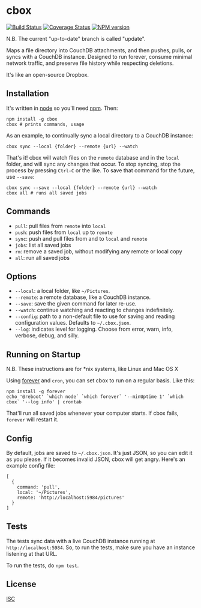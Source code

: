 # cbox

[![Build Status](https://secure.travis-ci.org/garbados/cbox.png?branch=update)](http://travis-ci.org/garbados/cbox)
[![Coverage Status](https://coveralls.io/repos/github/garbados/cbox/badge.svg?branch=update)](https://coveralls.io/r/garbados/cbox)
[![NPM version](https://badge.fury.io/js/cbox.png)](http://badge.fury.io/js/cbox)

N.B. The current "up-to-date" branch is called "update".

Maps a file directory into CouchDB attachments, and then pushes, pulls, or syncs with a CouchDB instance. Designed to run forever, consume minimal network traffic, and preserve file history while respecting deletions.

It's like an open-source Dropbox.

## Installation

It's written in [node](https://nodejs.org) so you'll need [npm](https://www.npmjs.com/). Then:

    npm install -g cbox
    cbox # prints commands, usage

As an example, to continually sync a local directory to a CouchDB instance:

    cbox sync --local {folder} --remote {url} --watch

That's it! cbox will watch files on the `remote` database and in the `local` folder, and will sync any changes that occur. To stop syncing, stop the process by pressing `Ctrl-C` or the like. To save that command for the future, use `--save`:

    cbox sync --save --local {folder} --remote {url} --watch
    cbox all # runs all saved jobs

## Commands

* `pull`: pull files from `remote` into `local`
* `push`: push files from `local` up to `remote`
* `sync`: push and pull files from and to `local` and `remote`
* `jobs`: list all saved jobs
* `rm`: remove a saved job, without modifying any remote or local copy
* `all`: run all saved jobs

## Options

* `--local`: a local folder, like `~/Pictures`.
* `--remote`: a remote database, like a CouchDB instance.
* `--save`: save the given command for later re-use.
* `--watch`: continue watching and reacting to changes indefinitely.
* `--config`: path to a non-default file to use for saving and reading configuration values. Defaults to `~/.cbox.json`.
* `--log`: indicates level for logging. Choose from error, warn, info, verbose, debug, and silly.

## Running on Startup

N.B. These instructions are for *nix systems, like Linux and Mac OS X

Using [forever](https://github.com/nodejitsu/forever) and `cron`, you can set cbox to run on a regular basis. Like this:

    npm install -g forever
    echo '@reboot' `which node` `which forever` '--minUptime 1' `which cbox` '--log info' | crontab

That'll run all saved jobs whenever your computer starts. If cbox fails, `forever` will restart it.

## Config

By default, jobs are saved to `~/.cbox.json`. It's just JSON, so you can edit it as you please. If it becomes invalid JSON, cbox will get angry. Here's an example config file:

    [
      {
        command: 'pull',
        local: '~/Pictures',
        remote: 'http://localhost:5984/pictures'
      }
    ]

## Tests

The tests sync data with a live CouchDB instance running at `http://localhost:5984`. So, to run the tests, make sure you have an instance listening at that URL.

To run the tests, do `npm test`.

## License

[ISC](https://opensource.org/licenses/ISC)
